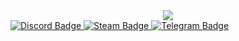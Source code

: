 <div id="header" align="center">
 <img src="https://media.giphy.com/media/qfEc3uhiSjKLu/giphy.gif" widht="100"/>
</div>
<div id="badges">
 <a href="https://discordapp.com/users/1207465636872069233/">
 <img src= "https://img.shields.io/badge/Discord-white?logo=Discord&logoSize=auto&labelColor=white" alt="Discord Badge"/>
 </a>
<a href="https://steamcommunity.com/profiles/76561199182978705/">
 <img src= "https://img.shields.io/badge/Steam-black?logo=steam&logoSize=auto&labelColor=black" alt="Steam Badge"/>
  </a>
  <a href="https://t.me/+8S-bWjoNc3piODQy">
 <img src= "https://img.shields.io/badge/Telegram-blue?logo=telegram&logoSize=auto&labelColor=white&color=white" alt="Telegram Badge"/>
</div>
